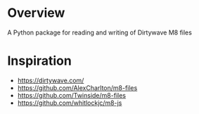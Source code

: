 # Overview

A Python package for reading and writing of Dirtywave M8 files

# Inspiration

- https://dirtywave.com/
- https://github.com/AlexCharlton/m8-files
- https://github.com/Twinside/m8-files
- https://github.com/whitlockjc/m8-js

